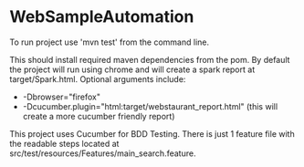# WebSampleAutomation

To run project use 'mvn test' from the command line.

This should install required maven dependencies from the pom. By default the project will run using chrome and will create a spark report at target/Spark.html. Optional arguments include:
* -Dbrowser="firefox"
* -Dcucumber.plugin="html:target/webstaurant_report.html" (this will create a more cucumber friendly report)

This project uses Cucumber for BDD Testing. There is just 1 feature file with the readable steps located at src/test/resources/Features/main_search.feature.
